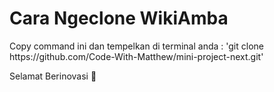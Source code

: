 <h1>
  Cara Ngeclone WikiAmba
</h1>
<p>
  Copy command ini dan tempelkan di terminal anda : 
  'git clone https://github.com/Code-With-Matthew/mini-project-next.git' 
</p>
<p>
  Selamat Berinovasi 🚀
</p>
